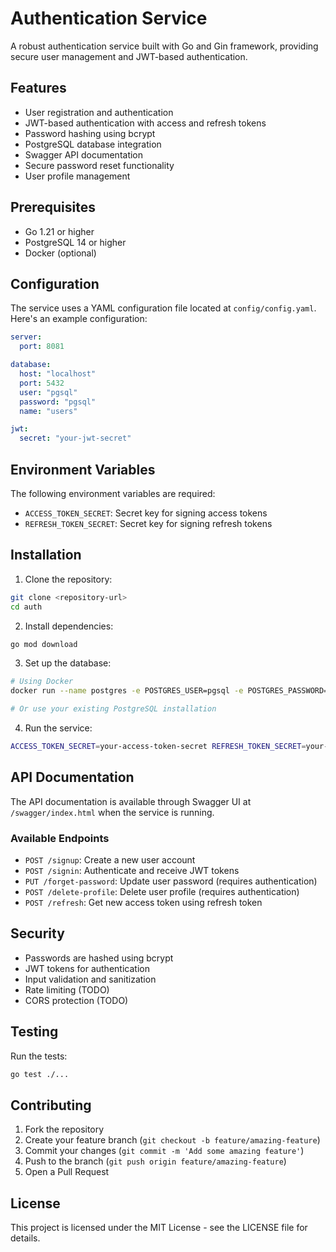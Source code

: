 # Authentication Service

A robust authentication service built with Go and Gin framework, providing secure user management and JWT-based authentication.

## Features

- User registration and authentication
- JWT-based authentication with access and refresh tokens
- Password hashing using bcrypt
- PostgreSQL database integration
- Swagger API documentation
- Secure password reset functionality
- User profile management

## Prerequisites

- Go 1.21 or higher
- PostgreSQL 14 or higher
- Docker (optional)

## Configuration

The service uses a YAML configuration file located at `config/config.yaml`. Here's an example configuration:

```yaml
server:
  port: 8081

database:
  host: "localhost"
  port: 5432
  user: "pgsql"
  password: "pgsql"
  name: "users"

jwt:
  secret: "your-jwt-secret"
```

## Environment Variables

The following environment variables are required:

- `ACCESS_TOKEN_SECRET`: Secret key for signing access tokens
- `REFRESH_TOKEN_SECRET`: Secret key for signing refresh tokens

## Installation

1. Clone the repository:
```bash
git clone <repository-url>
cd auth
```

2. Install dependencies:
```bash
go mod download
```

3. Set up the database:
```bash
# Using Docker
docker run --name postgres -e POSTGRES_USER=pgsql -e POSTGRES_PASSWORD=pgsql -e POSTGRES_DB=users -p 5432:5432 -d postgres:14

# Or use your existing PostgreSQL installation
```

4. Run the service:
```bash
ACCESS_TOKEN_SECRET=your-access-token-secret REFRESH_TOKEN_SECRET=your-refresh-token-secret go run cmd/main.go
```

## API Documentation

The API documentation is available through Swagger UI at `/swagger/index.html` when the service is running.

### Available Endpoints

- `POST /signup`: Create a new user account
- `POST /signin`: Authenticate and receive JWT tokens
- `PUT /forget-password`: Update user password (requires authentication)
- `POST /delete-profile`: Delete user profile (requires authentication)
- `POST /refresh`: Get new access token using refresh token

## Security

- Passwords are hashed using bcrypt
- JWT tokens for authentication
- Input validation and sanitization
- Rate limiting (TODO)
- CORS protection (TODO)

## Testing

Run the tests:
```bash
go test ./...
```

## Contributing

1. Fork the repository
2. Create your feature branch (`git checkout -b feature/amazing-feature`)
3. Commit your changes (`git commit -m 'Add some amazing feature'`)
4. Push to the branch (`git push origin feature/amazing-feature`)
5. Open a Pull Request

## License

This project is licensed under the MIT License - see the LICENSE file for details. 